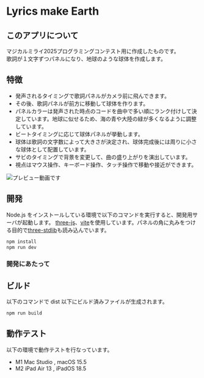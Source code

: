 # Lyrics make Earth

## このアプリについて
マジカルミライ2025プログラミングコンテスト用に作成したものです。<br>
歌詞が１文字ずつパネルになり、地球のような球体を作成します。

## 特徴
- 発声されるタイミングで歌詞パネルがカメラ前に飛んできます。
- その後、歌詞パネルが前方に移動して球体を作ります。
- パネルカラーは発声された時点のコードを曲中で多い順にランク付けして決定しています。地球に似せるため、海の青や大陸の緑が多くなるように調整しています。
- ビートタイミングに応じて球体パネルが挙動します。
- 球体は歌詞の文字数によって大きさが決定され、球体完成後には周りに小さな球体として配置しています。
- サビのタイミングで背景を変更して、曲の盛り上がりを演出しています。
- 視点はマウス操作、キーボード操作、タッチ操作で移動や接近ができます。

![プレビュー動画です](preview/preview.gif)

## 開発
Node.js をインストールしている環境で以下のコマンドを実行すると、開発用サーバが起動します。
[three-js](https://threejs.org)、[vite](https://ja.vite.dev)を使用しています。パネルの角に丸みをつける目的で[three-stdlib]()も読み込んでいます。

``` bash
npm install
npm run dev
```
### 開発にあたって

## ビルド

以下のコマンドで dist 以下にビルド済みファイルが生成されます。
``` bash
npm run build
```

## 動作テスト
以下の環境で動作テストを行なっています。
- M1 Mac Studio , macOS 15.5
- M2 iPad Air 13 , iPadOS 18.5 
